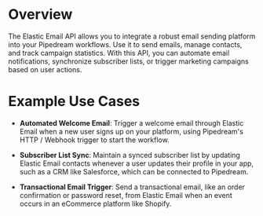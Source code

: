 # Overview

The Elastic Email API allows you to integrate a robust email sending platform into your Pipedream workflows. Use it to send emails, manage contacts, and track campaign statistics. With this API, you can automate email notifications, synchronize subscriber lists, or trigger marketing campaigns based on user actions.

# Example Use Cases

- **Automated Welcome Email**: Trigger a welcome email through Elastic Email when a new user signs up on your platform, using Pipedream's HTTP / Webhook trigger to start the workflow.

- **Subscriber List Sync**: Maintain a synced subscriber list by updating Elastic Email contacts whenever a user updates their profile in your app, such as a CRM like Salesforce, which can be connected to Pipedream.

- **Transactional Email Trigger**: Send a transactional email, like an order confirmation or password reset, from Elastic Email when an event occurs in an eCommerce platform like Shopify.
